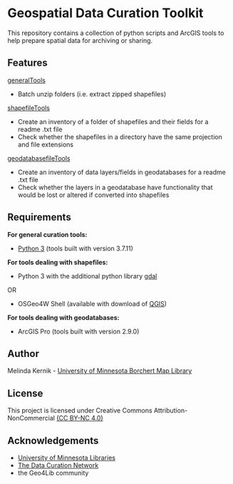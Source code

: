 # Geospatial Data Curation Toolkit

This repository contains a collection of python scripts and ArcGIS tools to help prepare spatial data for archiving or sharing.

## Features

[generalTools](https://github.com/mkernik/geodct/edit/main/generalTools)
* Batch unzip folders (i.e. extract zipped shapefiles)

[shapefileTools](https://github.com/mkernik/geodct/edit/main/shapefileTools)
* Create an inventory of a folder of shapefiles and their fields for a readme .txt file
* Check whether the shapefiles in a directory have the same projection and file extensions

[geodatabasefileTools](https://github.com/mkernik/geodct/edit/main/geodatabaseTools)
* Create an inventory of data layers/fields in geodatabases for a readme .txt file
* Check whether the layers in a geodatabase have functionality that would be lost or altered if converted into shapefiles

## Requirements

**For general curation tools:**
* [Python 3](https://www.python.org/) (tools built with version 3.7.11)

**For tools dealing with shapefiles:**
* Python 3 with the additional python library [gdal](https://gdal.org/)
 
OR

* OSGeo4W Shell (available with download of [QGIS](www.qgis.org))

**For tools dealing with geodatabases:**
* ArcGIS Pro (tools built with version 2.9.0)

## Author

Melinda Kernik - [University of Minnesota Borchert Map Library](https://www.lib.umn.edu/about/staff/melinda-kernik)

## License

This project is licensed under Creative Commons Attribution-NonCommercial [(CC BY-NC 4.0)](https://creativecommons.org/licenses/by-nc/4.0/)

## Acknowledgements

* [University of Minnesota Libraries](https://www.lib.umn.edu/)
* [The Data Curation Network](https://datacurationnetwork.org/)
* the Geo4Lib community
